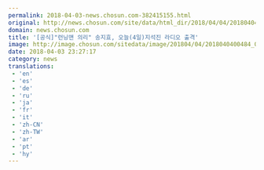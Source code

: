```yaml
---
permalink: 2018-04-03-news.chosun.com-382415155.html
original: http://news.chosun.com/site/data/html_dir/2018/04/04/2018040400500.html
domain: news.chosun.com
title: '[공식]"런닝맨 의리" 송지효, 오늘(4일)지석진 라디오 출격'
image: http://image.chosun.com/sitedata/image/201804/04/2018040400484_0.jpg
date: 2018-04-03 23:27:17
category: news
translations: 
 - 'en'
 - 'es'
 - 'de'
 - 'ru'
 - 'ja'
 - 'fr'
 - 'it'
 - 'zh-CN'
 - 'zh-TW'
 - 'ar'
 - 'pt'
 - 'hy'
---
```


